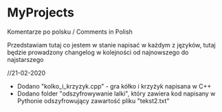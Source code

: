 # MyProjects
Komentarze po polsku / Comments in Polish

Przedstawiam tutaj co jestem w stanie napisać w każdym z języków, tutaj będzie prowadzony changelog w kolejności 
od najnowszego do najstarszego

//21-02-2020

- Dodano "kolko_i_krzyzyk.cpp" - gra kółko i krzyżyk napisana w C++
- Dodano folder "odszyfrowywanie lalki", który zawiera kod napisany w Pythonie odszyfrowujący zawartość pliku "tekst2.txt"
